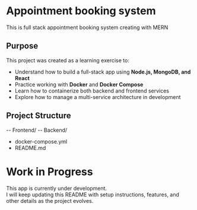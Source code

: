 # Appointment booking system
This is full stack appointment booking system creating with MERN


## Purpose
This project was created as a learning exercise to:
- Understand how to build a full-stack app using **Node.js, MongoDB, and React**
- Practice working with **Docker** and **Docker Compose**
- Learn how to containerize both backend and frontend services
- Explore how to manage a multi-service architecture in development


## Project Structure
-- Frontend/
-- Backend/
- docker-compose.yml
- README.md


# Work in Progress
This app is currently under development.  
I will keep updating this README with setup instructions, features, and other details as the project evolves.


